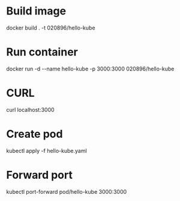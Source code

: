 # Build image

docker build . -t 020896/hello-kube

# Run container

docker run -d --name hello-kube -p 3000:3000 020896/hello-kube

# CURL

curl localhost:3000

# Create pod

kubectl apply -f hello-kube.yaml

# Forward port

kubectl port-forward pod/hello-kube 3000:3000
